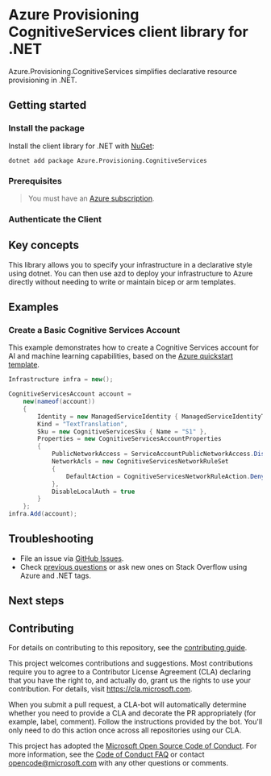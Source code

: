 # Azure Provisioning CognitiveServices client library for .NET

Azure.Provisioning.CognitiveServices simplifies declarative resource provisioning in .NET.

## Getting started

### Install the package

Install the client library for .NET with [NuGet](https://www.nuget.org/ ):

```dotnetcli
dotnet add package Azure.Provisioning.CognitiveServices
```

### Prerequisites

> You must have an [Azure subscription](https://azure.microsoft.com/free/dotnet/).

### Authenticate the Client

## Key concepts

This library allows you to specify your infrastructure in a declarative style using dotnet.  You can then use azd to deploy your infrastructure to Azure directly without needing to write or maintain bicep or arm templates.

## Examples

### Create a Basic Cognitive Services Account

This example demonstrates how to create a Cognitive Services account for AI and machine learning capabilities, based on the [Azure quickstart template](https://github.com/Azure/azure-quickstart-templates/blob/master/quickstarts/microsoft.cognitiveservices/cognitive-services-translate/main.bicep).

```C# Snippet:CognitiveServicesBasic
Infrastructure infra = new();

CognitiveServicesAccount account =
    new(nameof(account))
    {
        Identity = new ManagedServiceIdentity { ManagedServiceIdentityType = ManagedServiceIdentityType.SystemAssigned },
        Kind = "TextTranslation",
        Sku = new CognitiveServicesSku { Name = "S1" },
        Properties = new CognitiveServicesAccountProperties
        {
            PublicNetworkAccess = ServiceAccountPublicNetworkAccess.Disabled,
            NetworkAcls = new CognitiveServicesNetworkRuleSet
            {
                DefaultAction = CognitiveServicesNetworkRuleAction.Deny
            },
            DisableLocalAuth = true
        }
    };
infra.Add(account);
```

## Troubleshooting

-   File an issue via [GitHub Issues](https://github.com/Azure/azure-sdk-for-net/issues).
-   Check [previous questions](https://stackoverflow.com/questions/tagged/azure+.net) or ask new ones on Stack Overflow using Azure and .NET tags.

## Next steps

## Contributing

For details on contributing to this repository, see the [contributing
guide][cg].

This project welcomes contributions and suggestions. Most contributions
require you to agree to a Contributor License Agreement (CLA) declaring
that you have the right to, and actually do, grant us the rights to use
your contribution. For details, visit <https://cla.microsoft.com>.

When you submit a pull request, a CLA-bot will automatically determine
whether you need to provide a CLA and decorate the PR appropriately
(for example, label, comment). Follow the instructions provided by the
bot. You'll only need to do this action once across all repositories
using our CLA.

This project has adopted the [Microsoft Open Source Code of Conduct][coc]. For
more information, see the [Code of Conduct FAQ][coc_faq] or contact
<opencode@microsoft.com> with any other questions or comments.

<!-- LINKS -->
[cg]: https://github.com/Azure/azure-sdk-for-net/blob/main/sdk/resourcemanager/Azure.ResourceManager/docs/CONTRIBUTING.md
[coc]: https://opensource.microsoft.com/codeofconduct/
[coc_faq]: https://opensource.microsoft.com/codeofconduct/faq/
